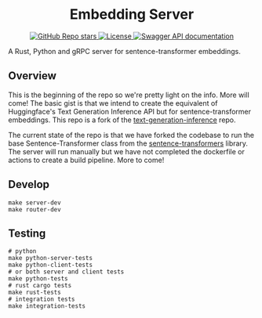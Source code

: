 <div align="center">

# Embedding Server

<a href="https://github.com/gage-technologies/embedding-server">
  <img alt="GitHub Repo stars" src="https://img.shields.io/github/stars/gage-technologies/embedding-server?style=social">
</a>
<a href="https://github.com/gage-technologies/embedding-server/blob/main/LICENSE">
  <img alt="License" src="https://img.shields.io/github/license/gage-technologies/embedding-server">
</a>
<a href="https://huggingface.github.io/text-generation-inference">
  <img alt="Swagger API documentation" src="https://img.shields.io/badge/API-Swagger-informational">
</a>

</div>

A Rust, Python and gRPC server for sentence-transformer embeddings.

## Overview
This is the beginning of the repo so we're pretty light on the info. More will come! The basic gist is that we intend to 
create the equivalent of Huggingface's Text Generation Inference API but for sentence-transformer embeddings. This repo 
is a fork of the [text-generation-inference](https://github.com/huggingface/text-generation-inference) repo.

The current state of the repo is that we have forked the codebase to run the base Sentence-Transformer class from the 
[sentence-transformers](https://github.com/UKPLab/sentence-transformers) library. The server will run manually but we 
have not completed the dockerfile or actions to create a build pipeline. More to come!

## Develop

```shell
make server-dev
make router-dev
```

## Testing

```shell
# python
make python-server-tests
make python-client-tests
# or both server and client tests
make python-tests
# rust cargo tests
make rust-tests
# integration tests
make integration-tests
```
